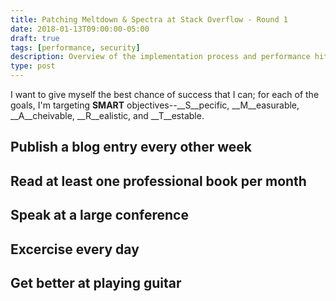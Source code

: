 ```yaml
---
title: Patching Meltdown & Spectra at Stack Overflow - Round 1
date: 2018-01-13T09:00:00-05:00
draft: true
tags: [performance, security]
description: Overview of the implementation process and performance hits of Meltdown and Spectre Patches on Stack Overflow's Web Servers.
type: post
---
```


I want to give myself the best chance of success that I can; for each of the goals, I'm targeting __SMART__ objectives--__S__pecific, __M__easurable, __A__cheivable, __R__ealistic, and __T__estable.

## Publish a blog entry every other week ##

## Read at least one professional book per month ##

## Speak at a large conference ##

## Excercise every day ##

## Get better at playing guitar ##
